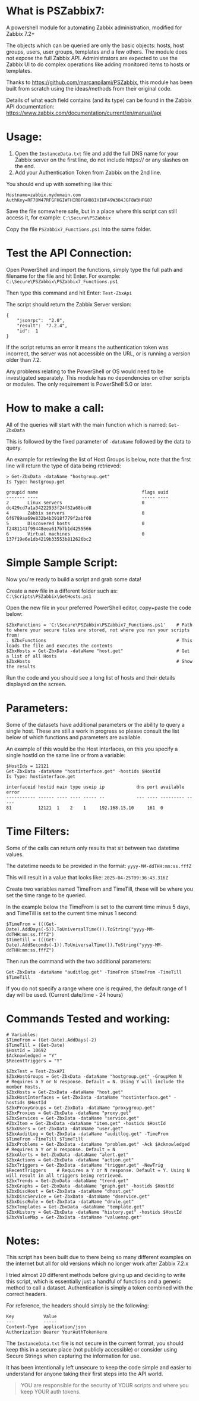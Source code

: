 # What is PSZabbix7:
A powershell module for automating Zabbix administration, modified for Zabbix 7.2+

The objects which can be queried are only the basic objects: hosts, host groups, users, user groups, templates and a few others. The module does not expose the full Zabbix API. Administrators are expected to use the Zabbix UI to do complex operations like adding monitored items to hosts or templates.

Thanks to https://github.com/marcanpilami/PSZabbix, this module has been built from scratch using the ideas/methods from their original code.

Details of what each field contains (and its type) can be found in the Zabbix API documentation: https://www.zabbix.com/documentation/current/en/manual/api

# Usage:
1) Open the `InstanceData.txt` file and add the full DNS name for your Zabbix server on the first line, do not include https:// or any slashes on the end.
2) Add your Authentication Token from Zabbix on the 2nd line.

You should end up with something like this:
```
Hostname=zabbix.mydomain.com
AuthKey=RF78W47RFGFHGIWFHIR8FGHO8IHIHF49W384JGF8W3HFG87
```
Save the file somewhere safe, but in a place where this script can still access it, for example: `C:\Secure\PSZabbix`

Copy the file `PSZabbix7_Functions.ps1` into the same folder.


# Test the API Connection:
Open PowerShell and import the functions, simply type the full path and filename for the file and hit Enter. For example: `C:\Secure\PSZabbix\PSZabbix7_Functions.ps1`

Then type this command and hit Enter: `Test-ZbxApi`

The script should return the Zabbix Server version:
```
{
    "jsonrpc":  "2.0",
    "result":  "7.2.4",
    "id":  1
}
```

If the script returns an error it means the authentication token was incorrect, the server was not accessible on the URL, or is running a version older than 7.2.

Any problems relating to the PowerShell or OS would need to be investigated separately. This module has no dependencies on other scripts or modules. The only requirement is PowerShell 5.0 or later.

# How to make a call:
All of the queries will start with the main function which is named: `Get-ZbxData`

This is followed by the fixed parameter of `-dataName` followed by the data to query.

An example for retrieving the list of Host Groups is below, note that the first line will return the type of data being retrieved:
```
> Get-ZbxData -dataName "hostgroup.get"
Is Type: hostgroup.get

groupid name                                       flags uuid                            
------- ----                                       ----- ----                            
2       Linux servers                              0     dc429cd7a1a34222933f24f52a68bcd8
4       Zabbix servers                             0     6f6789aa69e832b4b3918f779f2abf08
5       Discovered hosts                           0     f2481141f99448eea617b7b1d4255566
6       Virtual machines                           0     137f19e6e1db4219b33553b812626bc2
```

# Simple Sample Script:
Now you're ready to build a script and grab some data!

Create a new file in a different folder such as: `C:\Scripts\PSZabbix\GetHosts.ps1`

Open the new file in your preferred PowerShell editor, copy+paste the code below:
```
$ZbxFunctions = 'C:\Secure\PSZabbix\PSZabbix7_Functions.ps1'    # Path to where your secure files are stored, not where you run your scripts from!
. $ZbxFunctions                                                 # This loads the file and executes the contents
$ZbxHosts = Get-ZbxData -dataName "host.get"                    # Get a list of all Hosts
$ZbxHosts                                                       # Show the results
```
Run the code and you should see a long list of hosts and their details displayed on the screen.

# Parameters:
Some of the datasets have additional parameters or the ability to query a single host. These are still a work in progress so please consult the list below of which functions and parameters are available.

An example of this would be the Host Interfaces, on this you specify a single hostId on the same line or from a variable:
```
$HostIds = 12121
Get-ZbxData -dataName "hostinterface.get" -hostids $HostId
Is Type: hostinterface.get

interfaceid hostid main type useip ip            dns port available error
----------- ------ ---- ---- ----- --            --- ---- --------- -----
81          12121  1    2    1     192.168.15.10     161  0              
```

# Time Filters:
Some of the calls can return only results that sit between two datetime values.

The datetime needs to be provided in the format: `yyyy-MM-ddTHH:mm:ss.fffZ`

This will result in a value that looks like: `2025-04-25T09:36:43.316Z`

Create two variables named TimeFrom and TimeTill, these will be where you set the time range to be queried.

In the example below the TimeFrom is set to the current time minus 5 days, and TimeTill is set to the current time minus 1 second:
```
$TimeFrom = (((Get-Date).AddDays(-5)).ToUniversalTime()).ToString("yyyy-MM-ddTHH:mm:ss.fffZ")
$TimeTill = (((Get-Date).AddSeconds(-1)).ToUniversalTime()).ToString("yyyy-MM-ddTHH:mm:ss.fffZ")
```
Then run the command with the two additional parameters:
```
Get-ZbxData -dataName "auditlog.get" -TimeFrom $TimeFrom -TimeTill $TimeTill
```
If you do not specify a range where one is required, the default range of 1 day will be used. (Current date/time - 24 hours)


# Commands Tested and working:
```
# Variables:
$TimeFrom = (Get-Date).AddDays(-2)
$TimeTill = (Get-Date)
$HostId = 10692
$Acknowledged = "Y"
$RecentTriggers = "Y"

$ZbxTest = Test-ZbxAPI
$ZbxHostGroups = Get-ZbxData -dataName "hostgroup.get" -GroupMem N    # Requires a Y or N response. Default = N. Using Y will include the member Hosts.
$ZbxHosts = Get-ZbxData -dataName "host.get"
$ZbxHostInterfaces = Get-ZbxData -dataName "hostinterface.get" -hostids $HostId
$ZbxProxyGroups = Get-ZbxData -dataName "proxygroup.get"
$ZbxProxies = Get-ZbxData -dataName "proxy.get"
$ZbxServices = Get-ZbxData -dataName "service.get"
#ZbxItem = Get-ZbxData -dataName "item.get" -hostids $HostId
$ZbxUsers = Get-ZbxData -dataName "user.get"
$ZbxAuditLog = Get-ZbxData -dataName "auditlog.get" -TimeFrom $TimeFrom -TimeTill $TimeTill
$ZbxProblems = Get-ZbxData -dataName "problem.get" -Ack $Acknowledged    # Requires a Y or N response. Default = N
$ZbxAlerts = Get-ZbxData -dataName "alert.get"
$ZbxActions = Get-ZbxData -dataName "action.get"
$ZbxTriggers = Get-ZbxData -dataName "trigger.get" -NewTrig $RecentTriggers    # Requires a Y or N response. Default = Y. Using N will result in all triggers being retrieved.
$ZbxTrends = Get-ZbxData -dataName "trend.get"
$ZbxGraphs = Get-ZbxData -dataName "graph.get" -hostids $HostId
$ZbxDiscHost = Get-ZbxData -dataName "dhost.get"
$ZbxDiscService = Get-ZbxData -dataName "dservice.get"
$ZbxDiscRule = Get-ZbxData -dataName "drule.get"
$ZbxTemplates = Get-ZbxData -dataName "template.get"
$ZbxHistory = Get-ZbxData -dataName "history.get" -hostids $HostId
$ZbxValueMap = Get-ZbxData -dataName "valuemap.get"
```

# Notes:
This script has been built due to there being so many different examples on the internet but all for old versions which no longer work after Zabbix 7.2.x

I tried almost 20 different methods before giving up and deciding to write this script, which is essentially just a handful of functions and a generic method to call a dataset.
Authentication is simply a token combined with the correct headers.

For reference, the headers should simply be the following:
```
Key           Value                                                                  
---           -----                                                                  
Content-Type  application/json                                                       
Authorization Bearer YourAuthTokenHere
```

The `InstanceData.txt` file is not secure in the current format, you should keep this in a secure place (not publicly accessible) or consider using Secure Strings when capturing the information for use.

It has been intentionally left unsecure to keep the code simple and easier to understand for anyone taking their first steps into the API world.

> YOU are responsible for the security of YOUR scripts and where you keep YOUR auth tokens.
